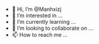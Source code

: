 - 👋 Hi, I’m @Manhxizj
- 👀 I’m interested in ...
- 🌱 I’m currently learning ...
- 💞️ I’m looking to collaborate on ...
- 📫 How to reach me ...

<!---
Manhxizj/Manhxizj is a ✨ special ✨ repository because its `README.md` (this file) appears on your GitHub profile.
You can click the Preview link to take a look at your changes.
--->
